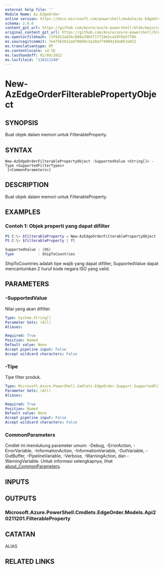 ```yaml
---
external help file: ''
Module Name: Az.EdgeOrder
online version: https://docs.microsoft.com/powershell/module/az.EdgeOrder/new-AzEdgeOrderFilterablePropertyObject
schema: 2.0.0
content_git_url: https://github.com/Azure/azure-powershell/blob/main/src/EdgeOrder/help/New-AzEdgeOrderFilterablePropertyObject.md
original_content_git_url: https://github.com/Azure/azure-powershell/blob/main/src/EdgeOrder/help/New-AzEdgeOrderFilterablePropertyObject.md
ms.openlocfilehash: c3f6d12ab2bc088a39b5f1f719e5ca29f0a57f0b
ms.sourcegitcommit: 7e47562b11e670049c3a18af7498414da853a921
ms.translationtype: MT
ms.contentlocale: id-ID
ms.lasthandoff: 02/09/2022
ms.locfileid: "138311548"
---
```

# New-AzEdgeOrderFilterablePropertyObject

## SYNOPSIS
Buat objek dalam memori untuk FilterableProperty.

## SYNTAX

```
New-AzEdgeOrderFilterablePropertyObject -SupportedValue <String[]> -Type <SupportedFilterTypes>
 [<CommonParameters>]
```

## DESCRIPTION
Buat objek dalam memori untuk FilterableProperty.

## EXAMPLES

### Contoh 1: Objek properti yang dapat difilter 
```powershell
PS C:\> $filterableProperty = New-AzEdgeOrderFilterablePropertyObject -Type "ShipToCountries" -SupportedValue @("US")
PS C:\> $filterableProperty | fl

SupportedValue : {US}
Type           : ShipToCountries
```

ShipToCountries adalah tipe wajib yang dapat difilter, SupportedValue dapat mencantumkan 2 huruf kode negara ISO yang valid.

## PARAMETERS

### -SupportedValue
Nilai yang akan difilter.

```yaml
Type: System.String[]
Parameter Sets: (All)
Aliases:

Required: True
Position: Named
Default value: None
Accept pipeline input: False
Accept wildcard characters: False
```

### -Tipe
Tipe filter produk.

```yaml
Type: Microsoft.Azure.PowerShell.Cmdlets.EdgeOrder.Support.SupportedFilterTypes
Parameter Sets: (All)
Aliases:

Required: True
Position: Named
Default value: None
Accept pipeline input: False
Accept wildcard characters: False
```

### CommonParameters
Cmdlet ini mendukung parameter umum: -Debug, -ErrorAction, -ErrorVariable, -InformationAction, -InformationVariable, -OutVariable, -OutBuffer, -PipelineVariable, -Verbose, -WarningAction, dan -WarningVariable. Untuk informasi selengkapnya, lihat [about_CommonParameters](http://go.microsoft.com/fwlink/?LinkID=113216).

## INPUTS

## OUTPUTS

### Microsoft.Azure.PowerShell.Cmdlets.EdgeOrder.Models.Api20211201.FilterableProperty

## CATATAN

ALIAS

## RELATED LINKS

